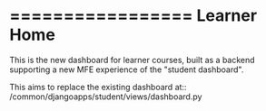 =================
Learner Home
=================

This is the new dashboard for learner courses, built as a backend supporting a new MFE experience of the "student dashboard".

This aims to replace the existing dashboard at::
    /common/djangoapps/student/views/dashboard.py
